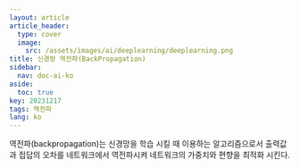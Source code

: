 ```yaml
---
layout: article
article_header:
  type: cover
  image:
    src: /assets/images/ai/deeplearning/deeplearning.png
title: 신경망 역전파(BackPropagation)
sidebar:
  nav: doc-ai-ko
aside:
  toc: true
key: 20231217
tags: 역전파
lang: ko
---
```

역전파(backpropagation)는 신경망을 학습 시킬 때 이용하는 알고리즘으로서 출력값과 접답의 오차를 네트워크에서 역전파시켜 네트워크의 가중치와 편향을 최적화 시킨다.
<!--more-->


